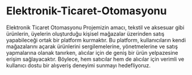 # Elektronik-Ticaret-Otomasyonu
Elektronik Ticaret Otomasyonu
Projemizin amacı, tekstil ve aksesuar gibi ürünlerin, üyelerin oluşturduğu kişisel mağazalar üzerinden satış yapabileceği ortak bir platform kurmaktır. Bu platform, kullanıcıların kendi mağazalarını açarak ürünlerini sergilemelerine, yönetmelerine ve satış yapmalarına olanak tanırken, alıcılar için de geniş bir ürün yelpazesine erişim sağlayacaktır. Böylece, hem satıcılar hem de alıcılar için verimli ve kullanıcı dostu bir alışveriş deneyimi sunmayı hedefliyoruz.
